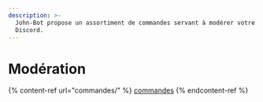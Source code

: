 ```yaml
---
description: >-
  John-Bot propose un assortiment de commandes servant à modérer votre serveur
  Discord.
---
```


# Modération

{% content-ref url="commandes/" %}
[commandes](commandes/)
{% endcontent-ref %}
